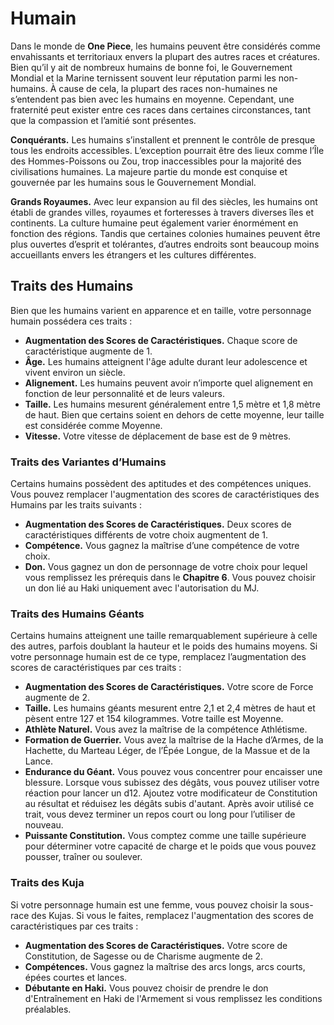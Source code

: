 # Humain

Dans le monde de **One Piece**, les humains peuvent être considérés comme envahissants et territoriaux envers la plupart des autres races et créatures. Bien qu’il y ait de nombreux humains de bonne foi, le Gouvernement Mondial et la Marine ternissent souvent leur réputation parmi les non-humains. À cause de cela, la plupart des races non-humaines ne s’entendent pas bien avec les humains en moyenne. Cependant, une fraternité peut exister entre ces races dans certaines circonstances, tant que la compassion et l’amitié sont présentes.

**Conquérants.** Les humains s’installent et prennent le contrôle de presque tous les endroits accessibles. L’exception pourrait être des lieux comme l’Île des Hommes-Poissons ou Zou, trop inaccessibles pour la majorité des civilisations humaines. La majeure partie du monde est conquise et gouvernée par les humains sous le Gouvernement Mondial.

**Grands Royaumes.** Avec leur expansion au fil des siècles, les humains ont établi de grandes villes, royaumes et forteresses à travers diverses îles et continents. La culture humaine peut également varier énormément en fonction des régions. Tandis que certaines colonies humaines peuvent être plus ouvertes d’esprit et tolérantes, d’autres endroits sont beaucoup moins accueillants envers les étrangers et les cultures différentes.

## Traits des Humains

Bien que les humains varient en apparence et en taille, votre personnage humain possédera ces traits :

-   **Augmentation des Scores de Caractéristiques.** Chaque score de caractéristique augmente de 1.
-   **Âge.** Les humains atteignent l'âge adulte durant leur adolescence et vivent environ un siècle.
-   **Alignement.** Les humains peuvent avoir n’importe quel alignement en fonction de leur personnalité et de leurs valeurs.
-   **Taille.** Les humains mesurent généralement entre 1,5 mètre et 1,8 mètre de haut. Bien que certains soient en dehors de cette moyenne, leur taille est considérée comme Moyenne.
-   **Vitesse.** Votre vitesse de déplacement de base est de 9 mètres.

### Traits des Variantes d’Humains

Certains humains possèdent des aptitudes et des compétences uniques. Vous pouvez remplacer l'augmentation des scores de caractéristiques des Humains par les traits suivants :

-   **Augmentation des Scores de Caractéristiques.** Deux scores de caractéristiques différents de votre choix augmentent de 1.
-   **Compétence.** Vous gagnez la maîtrise d’une compétence de votre choix.
-   **Don.** Vous gagnez un don de personnage de votre choix pour lequel vous remplissez les prérequis dans le **Chapitre 6**. Vous pouvez choisir un don lié au Haki uniquement avec l'autorisation du MJ.

### Traits des Humains Géants

Certains humains atteignent une taille remarquablement supérieure à celle des autres, parfois doublant la hauteur et le poids des humains moyens. Si votre personnage humain est de ce type, remplacez l’augmentation des scores de caractéristiques par ces traits :

-   **Augmentation des Scores de Caractéristiques.** Votre score de Force augmente de 2.
-   **Taille.** Les humains géants mesurent entre 2,1 et 2,4 mètres de haut et pèsent entre 127 et 154 kilogrammes. Votre taille est Moyenne.
-   **Athlète Naturel.** Vous avez la maîtrise de la compétence Athlétisme.
-   **Formation de Guerrier.** Vous avez la maîtrise de la Hache d’Armes, de la Hachette, du Marteau Léger, de l’Épée Longue, de la Massue et de la Lance.
-   **Endurance du Géant.** Vous pouvez vous concentrer pour encaisser une blessure. Lorsque vous subissez des dégâts, vous pouvez utiliser votre réaction pour lancer un d12. Ajoutez votre modificateur de Constitution au résultat et réduisez les dégâts subis d'autant. Après avoir utilisé ce trait, vous devez terminer un repos court ou long pour l’utiliser de nouveau.
-   **Puissante Constitution.** Vous comptez comme une taille supérieure pour déterminer votre capacité de charge et le poids que vous pouvez pousser, traîner ou soulever.

### Traits des Kuja

Si votre personnage humain est une femme, vous pouvez choisir la sous-race des Kujas. Si vous le faites, remplacez l'augmentation des scores de caractéristiques par ces traits :

-   **Augmentation des Scores de Caractéristiques.** Votre score de Constitution, de Sagesse ou de Charisme augmente de 2.
-   **Compétences.** Vous gagnez la maîtrise des arcs longs, arcs courts, épées courtes et lances.
-   **Débutante en Haki.** Vous pouvez choisir de prendre le don d'Entraînement en Haki de l'Armement si vous remplissez les conditions préalables.

